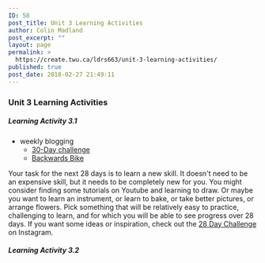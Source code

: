 ```yaml
---
ID: 58
post_title: Unit 3 Learning Activities
author: Colin Madland
post_excerpt: ""
layout: page
permalink: >
  https://create.twu.ca/ldrs663/unit-3-learning-activities/
published: true
post_date: 2018-02-27 21:49:11
---
```

### Unit 3 Learning Activities

##### Learning Activity 3.1

- weekly blogging
  - [30-Day challenge](https://youtu.be/UNP03fDSj1U)
  - [Backwards Bike](https://youtu.be/MFzDaBzBlL0)

Your task for the next 28 days is to learn a new skill. It doesn't need to be an expensive skill, but it needs to be completely new for you. You might consider finding some tutorials on Youtube and learning to draw. Or maybe you want to learn an instrument, or learn to bake, or take better pictures, or arrange flowers. Pick something that will be relatively easy to practice, challenging to learn, and for which you will be able to see progress over 28 days. If you want some ideas or inspiration, check out the [28 Day Challenge](https://www.instagram.com/explore/tags/anth101challenge3/) on Instagram.

##### Learning Activity 3.2
